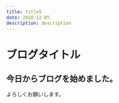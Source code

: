 ```yaml
---
title: title5
date: 2020-12-05
description: description
---
```

# ブログタイトル
## 今日からブログを始めました。
よろしくお願いします。
